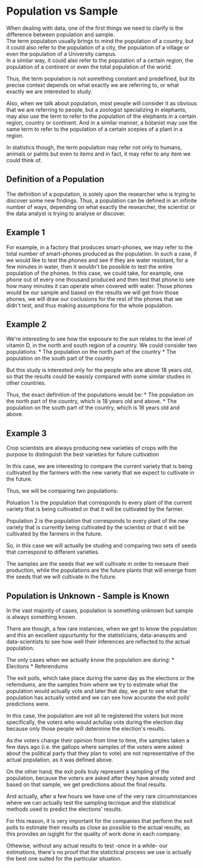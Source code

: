 # Population vs Sample

When dealing with data, one of the first things we need to clarify is the difference between population and sample.  
The term population usually brings to mind the population of a country, but it could also refer to the population of a city, the population of a village or even the population of a University campus.  
In a similar way, it could also refer to the population of a certain region, the population of a continent or even the total population of the world.  

Thus, the term population is not something constant and predefined, but its precise context depends on what exactly we are referring to, or what exactly we are interested to study. 


Also, when we talk about population, most people will consider it as obvious that we are referring to people, but a zoologist specializing in elephants, may also use the term to refer to the population of the elephants in a certain region, country or continent. And in a similar manner, a botanist may use the same term to refer to the population of a certain scepies of a plant in a region.

In statistics though, the term population may refer not only to humans, animals or palnts but even to items and in fact, it may refer to any item we could think of.

## Definition of a Population

The definition of a population, is solely upon the researcher who is trying to discover some new findings. Thus, a population can be defined in an infinite number of ways, depending on what exactly the researcher, the scientist or the data analyst is trying to analyse or discover.

## Example 1

For example, in a factory that produces smart-phones, we may refer to the total number of smart-phones produced as the population. In such a case, if we would like to test the phones and see if they are water resistant, for a few minutes in water, then it wouldn't be possible to test the entire population of the phones. In this case, we could take, for example, one phone out of every one thousand produced and then test that phone to see how many minutes it can operate when covered with water. Those phones would be our sample and based on the results we will get from those phones, we will draw our coclusions for the rest of the phones that we didn't test, and thus making assumptions for the whole population.

## Example 2

We're interesting to see how the exposure to the sun relates to the level of vitamin D, in the north and south region of a country. We could consider two populations:
	* The population on the north part of the country
	* The population on the south part of the country

But this study is interested only for the people who are above 18 years old, so that the results could be easisly compared with some similar studies in other countries.

Thus, the exact definition of the populations would be:
	* The population on the north part of the country, which is 18 years old and above.
	* The population on the south part of the country, which is 18 years old and above.

## Example 3

Crop scientists are always producing new varieties of crops with the purpose to distinguish the best varieties for future cultivation

In this case, we are interesting to compare the current variety that is being cultivated by the farmers with the new variety that we expect to cultivate in the future.

Thus, we will be comparing two populations:

Poluation 1 is the population that corresponds to every plant of the current variety that is being cultivated or that it will be cultivated by the farmer.

Population 2 is the population that corresponds to every plant of the new variety that is currently being cultivated by the scientist or that it will be cultivated by the farmers in the future.

So, in this case we will actually be studing and comparing two sets of seeds that correspond to different varieties.

The samples are the seeds that we will cultivate in order to mesaure their production, while the populations are the future plants that will emerge from the seeds that we will cultivate in the future.

## Population is Unknown - Sample is Known

In the vast majority of cases, population is something unknown but sample is always something known. 

There are though, a few rare instances, when we get to know the population and this an excellent oppurtunity for the statisticians, data-anasysts and data-scientists to see how well their inferences are reflected to the actual population.

The only cases when we actually know the population are during:
	* Elections
	* Referendums

The exit polls, which take place during the same day as the elections or the referndums, are the samples from where we try to estimate what the population would actually vote and later that day, we get to see what the population has actually voted and we can see how accurate the exit polls' predictions were.

In this case, the population are not all te registered the voters but more specifically, the voters who would actullay vote during the election day because only those people will determine the election's results.

As the voters change their opinion from time to time, the samples taken a few days ago (i.e. the gallops where samples of the voters were asked about the political party that they plan to vote) are not representative of the actual population, as it was defined above.

On the other hand, the exit polls truly represent a sampling of the population, because the voters are asked after they have already voted and based on that sample, we get predictions about the final results.

And actually, after a few hours we have one of the very rare circumnstances where we can actually test the sampling tecnique and the statistical methods used to predict the elections' results.

For this reason, it is very important for the companies that perform the exit polls to estimate their results as close as possible to the actual results, as this provides an isgight for the quality of work done in each company.  

Othewise, without any actual results to test -once in a while- our estimations, there's no proof that the statictical process we use is actually the best one suited for the particular situation.

